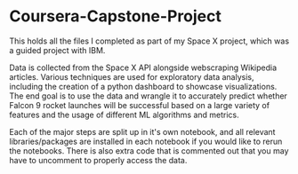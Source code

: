 # Coursera-Capstone-Project
This holds all the files I completed as part of my Space X project, which was a guided project with IBM.

Data is collected from the Space X API alongside webscraping Wikipedia articles. Various techniques are used for exploratory data analysis, including the creation of a python dashboard to showcase visualizations. The end goal is to use the data and wrangle it to accurately predict whether Falcon 9 rocket launches will be successful based on a large variety of features and the usage of different ML algorithms and metrics.

Each of the major steps are split up in it's own notebook, and all relevant libraries/packages are installed in each notebook if you would like to rerun the notebooks. There is also extra code that is commented out that you may have to uncomment to properly access the data.


